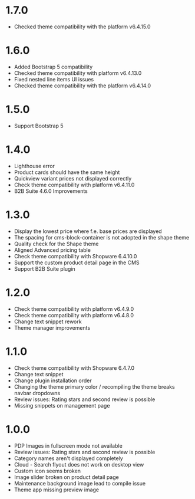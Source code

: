 # 1.7.0
- Checked theme compatibility with the platform v6.4.15.0

# 1.6.0
- Added Bootstrap 5 compatibility
- Checked theme compatibility with platform v6.4.13.0
- Fixed nested line items UI issues
- Checked theme compatibility with the platform v6.4.14.0

# 1.5.0
- Support Bootstrap 5

# 1.4.0
- Lighthouse error
- Product cards should have the same height
- Quickview variant prices not displayed correctly
- Check theme compatibility with platform v6.4.11.0
- B2B Suite 4.6.0 Improvements

# 1.3.0
- Display the lowest price where f.e. base prices are displayed
- The spacing for cms-block-container is not adopted in the shape theme
- Quality check for the Shape theme
- Aligned Advanced pricing table
- Check theme compatibility with Shopware 6.4.10.0
- Support the custom product detail page in the CMS
- Support B2B Suite plugin

# 1.2.0
- Check theme compatibility with platform v6.4.9.0
- Check theme compatibility with platform v6.4.8.0
- Change text snippet rework
- Theme manager improvements

# 1.1.0
- Check theme compatibility with Shopware 6.4.7.0
- Change text snippet
- Change plugin installation order
- Changing the theme primary color / recompiling the theme breaks navbar dropdowns
- Review issues: Rating stars and second review is possible
- Missing snippets on management page

# 1.0.0
- PDP Images in fullscreen mode not available
- Review issues: Rating stars and second review is possible
- Category names aren't displayed completely
- Cloud - Search flyout does not work on desktop view
- Custom icon seems broken
- Image slider broken on product detail page
- Maintenance background image lead to compile issue
- Theme app missing preview image
